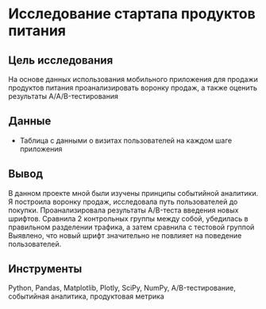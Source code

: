 # Исследование стартапа продуктов питания



## Цель исследования

  На основе данных использования мобильного приложения для продажи продуктов питания проанализировать воронку продаж, а также оценить результаты A/A/B-тестирования 

## Данные
 - Таблица с данными о визитах пользователей на каждом шаге приложения

## Вывод

  В данном проекте мной были изучены принципы событийной аналитики. Я построила
воронку продаж, исследовала путь пользователей до покупки. Проанализировала
результаты A/B-теста введения новых шрифтов. Сравнила 2 контрольных группы между
собой, убедилась в правильном разделении трафика, а затем сравнила с тестовой группой
Выявлено, что новый шрифт значительно не повлияет на поведение пользователей.

## Инструменты
Python, Pandas, Matplotlib, Plotly, SciPy, NumPy, A/B-тестирование, событийная аналитика, продуктовая метрика
